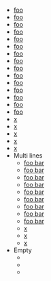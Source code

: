 
- [foo]
- [ foo ]
- [
    foo
    ]
- [foo
    ]
- [
    foo]
- [foo][]
- [ foo ][]
- [
    foo
    ][]
- [foo
    ][]
- [
    foo][]
- [foo][x]
- [ foo ][x]
- [
    foo
    ][x]
- [foo
    ][x]
- [
    foo][x]
- [x][foo]
- [x][ foo ]
- [x][
    foo
    ]
- [x][foo
    ]
- [x][
    foo]
- Multi lines
  - [foo
      bar]
  - [ foo
      bar ]
  - [
      foo
      bar
    ]
  - [foo
      bar][]
  - [ foo
      bar ][]
  - [
      foo
      bar
    ][]
  - [foo
      bar][x]
  - [ foo
      bar ][x]
  - [
      foo
      bar
    ][x]
  - [x][foo
      bar]
  - [x][ foo
      bar ]
  - [x][
      foo
      bar
    ]
- Empty
  - [][x]
  - [ ][x]
  - [
      ][x]

[x]: /url
[foo]: /url
[foo bar]: /url
